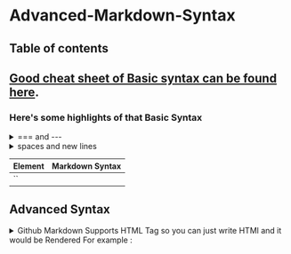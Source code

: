 # Advanced-Markdown-Syntax
## Table of contents
## [Good cheat sheet of Basic syntax can be found here](https://www.markdownguide.org/basic-syntax/#overview).

### Here's some highlights of that Basic Syntax

<details>
  <summary>=== and ---</summary> 
 === is the same as # for header one, and --- is the same as ## header 2
for example <img src="./img/1.png">
</details>

<details>
  <summary> spaces and new lines</summary> 

<details>
  <summary>&nbsp;&nbsp;&nbsp; Spaces</summary> 
<table>
<tr><th>Markdown</th><th>HTML</th></tr>
<tr><td>just use the Space Bar</td><td> Use the non breaking space entity <strong>&amp;nbsp;</strong></td></tr>
</table>
</details>

<details>
<summary>&nbsp;&nbsp;&nbsp; New Lines</summary> 
<table>
<tr><th>Markdown</th><th>HTML</th></tr>
<tr><td>you can end a line by adding two or more spaces at the end</td><td> Use the breaking line tag<strong>&lt;br></strong></td></tr>
</table>
</details>


<details>
<summary>&nbsp;&nbsp;&nbsp; New Lines in a Table</summary> 
<strong>This is not Possible, What you can do instead is this</strong> <pre>
<Code>
| Status | Response  |
| ------ | --------- |
| 200    | `json`                          |
|        | `   {`                          |
|        | ` "id": 10,`                    |
|        | ` "username": "alanpartridge",` |
|        | ` more code...`                 |
|        | `}`                             |
| 400    |                                 |

</Code>
</pre>

### <strong>or use HTML just like this</strong>
</details>


</details>


|Element | Markdown Syntax|
|--------|----------------|
|``|

## Advanced Syntax

<details>
<summary>Github Markdown Supports HTML Tag so you can just write HTMl and it would be Rendered
For example : </summary>  

Consider the Following Code
```
<code>
<pre>
<table>
<tr><th>Status</th><th>Response</th></tr>

<tr><td><pre><br/><br/><br/>200<br/><br/><br/><br/><br/>400<br/></pre>
</td>
<td>
<pre>
json
  {
    "id": 10,
    "username": "alanpartridge",
    "email": "alan@alan.com",
    "password_hash": "$2a$10$uhUIUmVWVnrBWx9rrDWhS.CPCWCZsyqqa8./whhfzBZydX7yvahHS",
    "password_salt": "$2a$10$uhUIUmVWVnrBWx9rrDWhS.",
    "created_at": "2015-02-14T20:45:26.433Z",
    "updated_at": "2015-02-14T20:45:26.540Z"
}
</pre>
</td>
</tr>
</table>
```


### if you just put it in the code it will appear like:


<table>
<tr><th>Status</th><th>Response</th></tr>
<tr><td><pre><br/><br/><br/>200<br/><br/><br/><br/><br/>400<br/></pre>
</td>
<td>
<pre>
json
  {
    "id": 10,
    "username": "alanpartridge",
    "email": "alan@alan.com",
    "password_hash": "$2a$10$uhUIUmVWVnrBWx9rrDWhS.CPCWCZsyqqa8./whhfzBZydX7yvahHS",
    "password_salt": "$2a$10$uhUIUmVWVnrBWx9rrDWhS.",
    "created_at": "2015-02-14T20:45:26.433Z",
    "updated_at": "2015-02-14T20:45:26.540Z"
}
</pre>
</td>
</tr>
</table>

### if you want to write an html code and disable it put it inside ``` code ```
</details>

<br />
